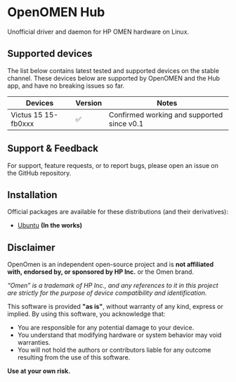 # OpenOMEN Hub
Unofficial driver and daemon for HP OMEN hardware on Linux.

## Supported devices
The list below contains latest tested and supported devices on the stable channel. These devices below are supported by OpenOMEN and the Hub app, and have no breaking issues so far.

| Devices     | Version | Notes                                   |
|------------------|---------|-----------------------------------------|
| Victus 15 15-fb0xxx | ✅ | Confirmed working and supported since v0.1       |

## Support & Feedback
For support, feature requests, or to report bugs, please open an issue on the GitHub repository.

## Installation
Official packages are available for these distributions (and their derivatives):

- [Ubuntu](releases/) **(In the works)**


## Disclaimer

OpenOmen is an independent open-source project and is **not affiliated with, endorsed by, or sponsored by HP Inc.** or the Omen brand.

*“Omen” is a trademark of HP Inc., and any references to it in this project are strictly for the purpose of device compatibility and identification.*

This software is provided **"as is"**, without warranty of any kind, express or implied. By using this software, you acknowledge that:

- You are responsible for any potential damage to your device.
- You understand that modifying hardware or system behavior may void warranties.
- You will not hold the authors or contributors liable for any outcome resulting from the use of this software.

**Use at your own risk.**
